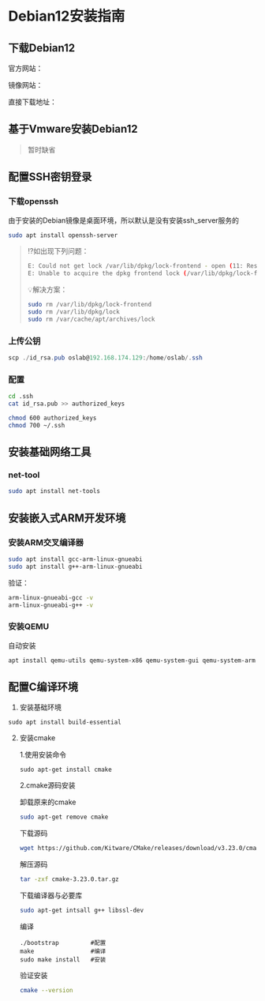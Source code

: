 # Debian12安装指南

## 下载Debian12

官方网站：

镜像网站：

直接下载地址：

## 基于Vmware安装Debian12

> 暂时缺省

## 配置SSH密钥登录

### 下载openssh

由于安装的Debian镜像是桌面环境，所以默认是没有安装ssh_server服务的

```bash
sudo apt install openssh-server
```

> ⁉️如出现下列问题：
>
> ```bash
> E: Could not get lock /var/lib/dpkg/lock-frontend - open (11: Resource temporarily unavailable)
> E: Unable to acquire the dpkg frontend lock (/var/lib/dpkg/lock-frontend), is another process using it?
> ```
>
> 💡解决方案：
>
> ```bash
> sudo rm /var/lib/dpkg/lock-frontend
> sudo rm /var/lib/dpkg/lock
> sudo rm /var/cache/apt/archives/lock
> ```

### 上传公钥

```powershell
scp ./id_rsa.pub oslab@192.168.174.129:/home/oslab/.ssh
```

### 配置

```bash
cd .ssh
cat id_rsa.pub >> authorized_keys

chmod 600 authorized_keys
chmod 700 ~/.ssh
```

## 安装基础网络工具

### net-tool

```bash
sudo apt install net-tools
```

## 安装嵌入式ARM开发环境

### 安装ARM交叉编译器

```bash
sudo apt install gcc-arm-linux-gnueabi
sudo apt install g++-arm-linux-gnueabi
```

验证：

```bash
arm-linux-gnueabi-gcc -v
arm-linux-gnueabi-g++ -v
```

### 安装QEMU

自动安装

```bash
apt install qemu-utils qemu-system-x86 qemu-system-gui qemu-system-arm
```

## 配置C编译环境

1. 安装基础环境

```shell
sudo apt install build-essential
```

2. 安装cmake

    1.使用安装命令

    ```shell
    sudo apt-get install cmake
    ```

    2.cmake源码安装

    卸载原来的cmake

    ```sh
    sudo apt-get remove cmake
    ```

    下载源码

    ```sh
    wget https://github.com/Kitware/CMake/releases/download/v3.23.0/cmake-3.23.0.tar.gz
    ```

    解压源码

    ```sh
    tar -zxf cmake-3.23.0.tar.gz
    ```

    下载编译器与必要库

    ```sh
    sudo apt-get intsall g++ libssl-dev
    ```

    编译

    ```shell
    ./bootstrap         #配置
    make                #编译
    sudo make install   #安装
    ```

    验证安装

    ```sh
    cmake --version
    ```
